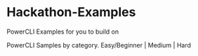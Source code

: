 # Hackathon-Examples
PowerCLI Examples for you to build on

PowerCLI Samples by category. 
Easy/Beginner | Medium | Hard

